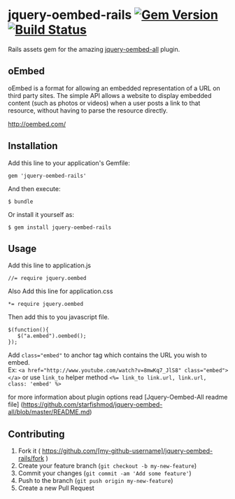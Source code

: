 # jquery-oembed-rails  [![Gem Version](https://badge.fury.io/rb/jquery-oembed-rails.svg)](http://badge.fury.io/rb/jquery-oembed-rails) [![Build Status](https://travis-ci.org/ecleel/jquery-oembed-rails.svg)](https://travis-ci.org/ecleel/jquery-oembed-rails)

Rails assets gem for the amazing [jquery-oembed-all](https://github.com/starfishmod/jquery-oembed-all) plugin.

## oEmbed

oEmbed is a format for allowing an embedded representation of a URL on third party sites. The simple API allows a website to display embedded content (such as photos or videos) when a user posts a link to that resource, without having to parse the resource directly.

http://oembed.com/

## Installation

Add this line to your application's Gemfile:

    gem 'jquery-oembed-rails'

And then execute:

    $ bundle

Or install it yourself as:

    $ gem install jquery-oembed-rails

## Usage

Add this line to application.js

    //= require jquery.oembed

Also Add this line for application.css

    *= require jquery.oembed

Then add this to you javascript file.

````
$(function(){
   $("a.embed").oembed();
});
````
Add `class="embed"` to anchor tag which contains the URL you wish to embed.  
Ex: `<a href="http://www.youtube.com/watch?v=8mwKq7_JlS8" class="embed"></a>`
or use `link_to` helper method `<%= link_to link.url, link.url, class: 'embed' %>`

for more information about plugin options read [Jquery-Oembed-All readme file] (https://github.com/starfishmod/jquery-oembed-all/blob/master/README.md)

## Contributing

1. Fork it ( https://github.com/[my-github-username]/jquery-oembed-rails/fork )
2. Create your feature branch (`git checkout -b my-new-feature`)
3. Commit your changes (`git commit -am 'Add some feature'`)
4. Push to the branch (`git push origin my-new-feature`)
5. Create a new Pull Request

